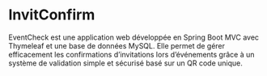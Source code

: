 # InvitConfirm
EventCheck est une application web développée en Spring Boot MVC avec Thymeleaf et une base de données MySQL. Elle permet de gérer efficacement les confirmations d’invitations lors d’événements grâce à un système de validation simple et sécurisé basé sur un QR code unique.
